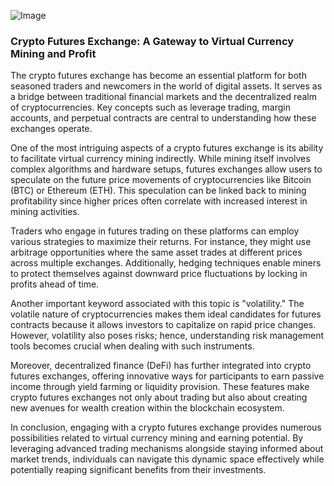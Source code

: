 
![Image](https://github.com/user-attachments/assets/31692037-0104-4703-abd1-696b6a7dd41b)
### Crypto Futures Exchange: A Gateway to Virtual Currency Mining and Profit

The crypto futures exchange has become an essential platform for both seasoned traders and newcomers in the world of digital assets. It serves as a bridge between traditional financial markets and the decentralized realm of cryptocurrencies. Key concepts such as leverage trading, margin accounts, and perpetual contracts are central to understanding how these exchanges operate.

One of the most intriguing aspects of a crypto futures exchange is its ability to facilitate virtual currency mining indirectly. While mining itself involves complex algorithms and hardware setups, futures exchanges allow users to speculate on the future price movements of cryptocurrencies like Bitcoin (BTC) or Ethereum (ETH). This speculation can be linked back to mining profitability since higher prices often correlate with increased interest in mining activities.

Traders who engage in futures trading on these platforms can employ various strategies to maximize their returns. For instance, they might use arbitrage opportunities where the same asset trades at different prices across multiple exchanges. Additionally, hedging techniques enable miners to protect themselves against downward price fluctuations by locking in profits ahead of time.

Another important keyword associated with this topic is "volatility." The volatile nature of cryptocurrencies makes them ideal candidates for futures contracts because it allows investors to capitalize on rapid price changes. However, volatility also poses risks; hence, understanding risk management tools becomes crucial when dealing with such instruments.

Moreover, decentralized finance (DeFi) has further integrated into crypto futures exchanges, offering innovative ways for participants to earn passive income through yield farming or liquidity provision. These features make crypto futures exchanges not only about trading but also about creating new avenues for wealth creation within the blockchain ecosystem.

In conclusion, engaging with a crypto futures exchange provides numerous possibilities related to virtual currency mining and earning potential. By leveraging advanced trading mechanisms alongside staying informed about market trends, individuals can navigate this dynamic space effectively while potentially reaping significant benefits from their investments.